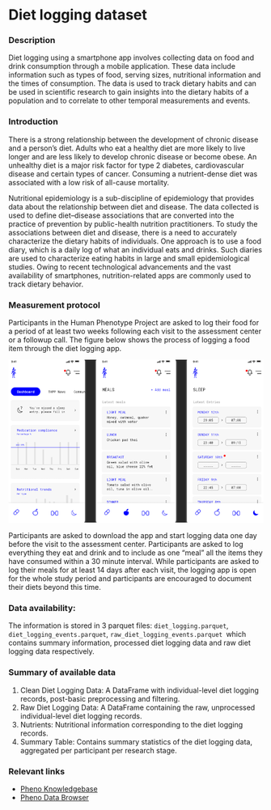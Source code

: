 # Diet logging dataset  

### Description

Diet logging using a smartphone app involves collecting data on food and drink consumption through a mobile application. These data include information such as types of food, serving sizes, nutritional information and the times of consumption. The data is used to track dietary habits and can be used in scientific research to gain insights into the dietary habits of a population and to correlate to other temporal measurements and events.

### Introduction

There is a strong relationship between the development of chronic disease and a person’s diet. Adults who eat a healthy diet are more likely to live longer and are less likely to develop chronic disease or become obese. An unhealthy diet is a major risk factor for type 2 diabetes, cardiovascular disease and certain types of cancer. Consuming a nutrient-dense diet was associated with a low risk of all-cause mortality.

Nutritional epidemiology is a sub-discipline of epidemiology that provides data about the relationship between diet and disease. The data collected is used to define diet–disease associations that are converted into the practice of prevention by public-health nutrition practitioners. To study the associations between diet and disease, there is a need to accurately characterize the dietary habits of individuals. One approach is to use a food diary, which is a daily log of what an individual eats and drinks. Such diaries are used to characterize eating habits in large and small epidemiological studies. Owing to recent technological advancements and the vast availability of smartphones, nutrition-related apps are commonly used to track dietary behavior.

### Measurement protocol 
<!-- long measurment protocol for the data browser -->
Participants in the Human Phenotype Project are asked to log their food for a period of at least two weeks following each visit to the assessment center or a followup call. The figure below shows the process of logging a food item through the diet logging app.

![image alt](diet_logging_eng.png)

Participants are asked to download the app and start logging data one day before the visit to the assessment center. Participants are asked to log everything they eat and drink and to include as one “meal” all the items they have consumed within a 30 minute interval. While participants are asked to log their meals for at least 14 days after each visit, the logging app is open for the whole study period and participants are encouraged to document their diets beyond this time. 


### Data availability:  
<!-- for the example notebooks -->
The information is stored in 3 parquet files: `diet_logging.parquet`, `diet_logging_events.parquet`,  `raw_diet_logging_events.parquet `which contains summary information, processed diet logging data and raw diet logging data respectively.

### Summary of available data 
<!-- for the data browser -->
1. Clean Diet Logging Data: A DataFrame with individual-level diet logging records, post-basic preprocessing and filtering.
2. Raw Diet Logging Data: A DataFrame containing the raw, unprocessed individual-level diet logging records.
3. Nutrients: Nutritional information corresponding to the diet logging records.
4. Summary Table: Contains summary statistics of the diet logging data, aggregated per participant per research stage.


### Relevant links

* [Pheno Knowledgebase](https://knowledgebase.pheno.ai/datasets/005-diet_logging.html)
* [Pheno Data Browser](https://pheno-demo-app.vercel.app/folder/5)
